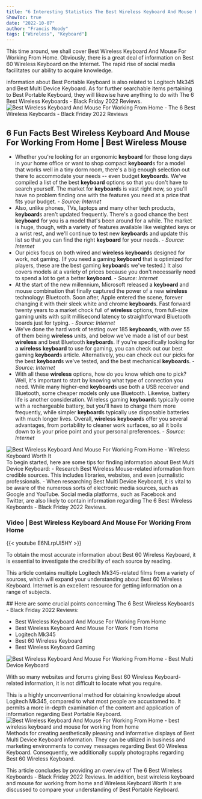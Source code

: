 ```yaml
---
title: "6 Interesting Statistics The Best Wireless Keyboard And Mouse For Home Office"
ShowToc: true 
date: "2022-10-07"
author: "Francis Moody" 
tags: ["Wireless", "Keyboard"]
---
```


	
This time around, we shall cover Best Wireless Keyboard And Mouse For Working From Home. Obviously, there is a great deal of information on Best 60 Wireless Keyboard on the Internet. The rapid rise of social media facilitates our ability to acquire knowledge.

information about Best Portable Keyboard is also related to Logitech Mk345 and Best Multi Device Keyboard. As for further searchable items pertaining to Best Portable Keyboard, they will likewise have anything to do with The 6 Best Wireless Keyboards - Black Friday 2022 
Reviews.
<img loading="lazy" src="https://www.hitech-elec.com/Uploads/pro/Wireless-Keyboard-and-Mouse-Combo.93.3-1.jpg" onerror="this.onerror=null;this.src='https://blogger.googleusercontent.com/img/a/AVvXsEhe7F7TRXHtjiKvHb5vS7DmnxvpHiDyoYyYvm1nHB3Qp2_w3BnM6A2eq4v7FYxCC9bfZt3a9vIMtAYEKUiaDQbHMg-ViyGmRIj39MLp0bGFfgfYw1Dc9q_H-T0wiTm3l0Uq42dETrN9eC8aGJ9_IORZsxST1AcLR7np1koOfcc7tnHa4S8Mwz_xD9d0=s16000';" alt="Best Wireless Keyboard And Mouse For Working From Home - The 6 Best Wireless Keyboards - Black Friday 2022 
Reviews" >

## 6 Fun Facts Best Wireless Keyboard And Mouse For Working From Home | Best Wireless Mouse
-   Whether you're looking for an ergonomic **keyboard** for those long days in your home office or want to shop compact **keyboard**s for a model that works well in a tiny dorm room, there's a big enough selection out there to accommodate your needs -- even budget **keyboard**s. We've compiled a list of the best **keyboard** options so that you don't have to search yourself. The market for **keyboard**s is vast right now, so you'll have no problem finding one with the features you need at a price that fits your budget. - <cite>Source: Internet</cite>
-   Also, unlike phones, TVs, laptops and many other tech products, **keyboard**s aren't updated frequently. There's a good chance the best **keyboard** for you is a model that's been around for a while. The market is huge, though, with a variety of features available like weighted keys or a wrist rest, and we'll continue to test new **keyboard**s and update this list so that you can find the right **keyboard** for your needs. - <cite>Source: Internet</cite>
-   Our picks focus on both wired and **wireless** **keyboard**s designed for work, not gaming. (If you need a gaming **keyboard** that is optimized for players, these are the best gaming **keyboard**s we've tested.) It also covers models at a variety of prices because you don't necessarily need to spend a lot to get a better **keyboard**. - <cite>Source: Internet</cite>
-   At the start of the new millennium, Microsoft released a **keyboard** and mouse combination that finally captured the power of a new **wireless** technology: Bluetooth. Soon after, Apple entered the scene, forever changing it with their sleek white and chrome **keyboard**s. Fast forward twenty years to a market chock full of **wireless** options, from full-size gaming units with split millisecond latency to straightforward Bluetooth boards just for typing. - <cite>Source: Internet</cite>
-   We've done the hard work of testing over 185 **keyboard**s, with over 55 of them being **wireless** units, and below we've made a list of our best **wireless** and best Bluetooth **keyboard**s. If you're specifically looking for a **wireless** **keyboard** to use for gaming, you can check out our best gaming **keyboard**s article. Alternatively, you can check out our picks for the best **keyboard**s we've tested, and the best mechanical **keyboard**s. - <cite>Source: Internet</cite>
-   With all these **wireless** options, how do you know which one to pick? Well, it's important to start by knowing what type of connection you need. While many higher-end **keyboard**s use both a USB receiver and Bluetooth, some cheaper models only use Bluetooth. Likewise, battery life is another consideration. Wireless gaming **keyboard**s typically come with a rechargeable battery, but you'll have to charge them more frequently, while simpler **keyboard**s typically use disposable batteries with much longer lives. Overall, **wireless** **keyboard**s offer you several advantages, from portability to cleaner work surfaces, so all it boils down to is your price point and your personal preferences. - <cite>Source: Internet</cite>


<img loading="lazy" src="https://cdn.pocket-lint.com/r/s/970x/assets/images/146545-games-news-razer-to-launch-xbox-one-keyboard-and-mouse-at-ces-2019-image1-vnjr27uzfx.jpg" onerror="this.onerror=null;this.src='https://blogger.googleusercontent.com/img/a/AVvXsEhe7F7TRXHtjiKvHb5vS7DmnxvpHiDyoYyYvm1nHB3Qp2_w3BnM6A2eq4v7FYxCC9bfZt3a9vIMtAYEKUiaDQbHMg-ViyGmRIj39MLp0bGFfgfYw1Dc9q_H-T0wiTm3l0Uq42dETrN9eC8aGJ9_IORZsxST1AcLR7np1koOfcc7tnHa4S8Mwz_xD9d0=s16000';" alt="Best Wireless Keyboard And Mouse For Working From Home - Wireless Keyboard Worth It" >
To begin started, here are some tips for finding information about Best Multi Device Keyboard:
- Research Best Wireless Mouse-related information from credible sources. This includes libraries, websites, and even journalistic professionals.
- When researching Best Multi Device Keyboard, it is vital to be aware of the numerous sorts of electronic media sources, such as Google and YouTube. Social media platforms, such as Facebook and Twitter, are also likely to contain information regarding The 6 Best Wireless Keyboards - Black Friday 2022 
Reviews.

### Video | Best Wireless Keyboard And Mouse For Working From Home
{{< youtube E6NLrpUI5HY >}} 

To obtain the most accurate information about Best 60 Wireless Keyboard, it is essential to investigate the credibility of each source by reading.

This article contains multiple Logitech Mk345-related films from a variety of sources, which will expand your understanding about Best 60 Wireless Keyboard. Internet is an excellent resource for getting information on a range of subjects.
<script async="async" data-cfasync="false" src="//normallydemandedalter.com/fe63df3c5408708b15d8dc3d9b206b31/invoke.js"></script>
<div id="container-fe63df3c5408708b15d8dc3d9b206b31"></div>
## Here are some crucial points concerning The 6 Best Wireless Keyboards - Black Friday 2022 
Reviews:

- Best Wireless Keyboard And Mouse For Working From Home
- Best Wireless Keyboard And Mouse For Work From Home
- Logitech Mk345
- Best 60 Wireless Keyboard
- Best Wireless Keyboard Gaming

 <img loading="lazy" src="https://i5.walmartimages.com/asr/34c8f33e-04c5-4feb-90ab-afe609eb7c09.adb9fa1e8e47624f7d922635b025ef7b.jpeg" onerror="this.onerror=null;this.src='https://blogger.googleusercontent.com/img/a/AVvXsEhe7F7TRXHtjiKvHb5vS7DmnxvpHiDyoYyYvm1nHB3Qp2_w3BnM6A2eq4v7FYxCC9bfZt3a9vIMtAYEKUiaDQbHMg-ViyGmRIj39MLp0bGFfgfYw1Dc9q_H-T0wiTm3l0Uq42dETrN9eC8aGJ9_IORZsxST1AcLR7np1koOfcc7tnHa4S8Mwz_xD9d0=s16000';" alt="Best Wireless Keyboard And Mouse For Working From Home - Best Multi Device Keyboard" >

With so many websites and forums giving Best 60 Wireless Keyboard-related information, it is not difficult to locate what you require.

This is a highly unconventional method for obtaining knowledge about Logitech Mk345, compared to what most people are accustomed to. It permits a more in-depth examination of the content and application of information regarding Best Portable Keyboard.
<img loading="lazy" src="https://www.shoppersbd.com/media/catalog/product/cache/1/image/9df78eab33525d08d6e5fb8d27136e95/u/n/untitled-1_8_1.jpg" onerror="this.onerror=null;this.src='https://blogger.googleusercontent.com/img/a/AVvXsEhe7F7TRXHtjiKvHb5vS7DmnxvpHiDyoYyYvm1nHB3Qp2_w3BnM6A2eq4v7FYxCC9bfZt3a9vIMtAYEKUiaDQbHMg-ViyGmRIj39MLp0bGFfgfYw1Dc9q_H-T0wiTm3l0Uq42dETrN9eC8aGJ9_IORZsxST1AcLR7np1koOfcc7tnHa4S8Mwz_xD9d0=s16000';" alt="Best Wireless Keyboard And Mouse For Working From Home - best wireless keyboard and mouse for working from home" >
Methods for creating aesthetically pleasing and informative displays of Best Multi Device Keyboard information. They can be utilized in business and marketing environments to convey messages regarding Best 60 Wireless Keyboard. Consequently, we additionally supply photographs regarding Best 60 Wireless Keyboard.

This article concludes by providing an overview of The 6 Best Wireless Keyboards - Black Friday 2022 
Reviews. In addition, best wireless keyboard and mouse for working from home and Wireless Keyboard Worth It are discussed to compare your understanding of Best Portable Keyboard.
	
	

